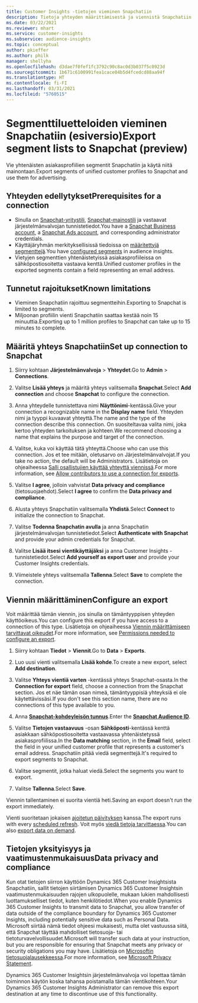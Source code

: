 ```yaml
---
title: Customer Insights -tietojen vieminen Snapchatiin
description: Tietoja yhteyden määrittämisestä ja viennistä Snapchatiin.
ms.date: 03/22/2021
ms.reviewer: mhart
ms.service: customer-insights
ms.subservice: audience-insights
ms.topic: conceptual
author: pkieffer
ms.author: philk
manager: shellyha
ms.openlocfilehash: d3dae7f0fef1fc3792c90c8ac0d3b037f5c0923d
ms.sourcegitcommit: 1b671c6100991fea1cace04b5d4fcedcd88aa94f
ms.translationtype: HT
ms.contentlocale: fi-FI
ms.lasthandoff: 03/31/2021
ms.locfileid: "5760515"
---
```

# <a name="export-segment-lists-to-snapchat-preview"></a><span data-ttu-id="c5d23-103">Segmenttiluetteloiden vieminen Snapchatiin (esiversio)</span><span class="sxs-lookup"><span data-stu-id="c5d23-103">Export segment lists to Snapchat (preview)</span></span>

<span data-ttu-id="c5d23-104">Vie yhtenäisten asiakasprofiilien segmentit Snapchatiin ja käytä niitä mainontaan.</span><span class="sxs-lookup"><span data-stu-id="c5d23-104">Export segments of unified customer profiles to Snapchat and use them for advertising.</span></span> 

## <a name="prerequisites-for-a-connection"></a><span data-ttu-id="c5d23-105">Yhteyden edellytykset</span><span class="sxs-lookup"><span data-stu-id="c5d23-105">Prerequisites for a connection</span></span>

-   <span data-ttu-id="c5d23-106">Sinulla on [Snapchat-yritystili](https://business.snapchat.com/), [Snapchat-mainostili](https://ads.snapchat.com/) ja vastaavat järjestelmänvalvojan tunnistetiedot.</span><span class="sxs-lookup"><span data-stu-id="c5d23-106">You have a [Snapchat Business account](https://business.snapchat.com/), a [Snapchat Ads account](https://ads.snapchat.com/), and corresponding administrator credentials.</span></span>
-   <span data-ttu-id="c5d23-107">Käyttäjäryhmän merkityksellisissä tiedoissa on [määritettyjä segmenttejä](segments.md).</span><span class="sxs-lookup"><span data-stu-id="c5d23-107">You have [configured segments](segments.md) in audience insights.</span></span>
-   <span data-ttu-id="c5d23-108">Vietyjen segmenttien yhtenäistetyissä asiakasprofiileissa on sähköpostiosoitetta vastaava kenttä.</span><span class="sxs-lookup"><span data-stu-id="c5d23-108">Unified customer profiles in the exported segments contain a field representing an email address.</span></span>

## <a name="known-limitations"></a><span data-ttu-id="c5d23-109">Tunnetut rajoitukset</span><span class="sxs-lookup"><span data-stu-id="c5d23-109">Known limitations</span></span>

- <span data-ttu-id="c5d23-110">Vieminen Snapchatiin rajoittuu segmentteihin.</span><span class="sxs-lookup"><span data-stu-id="c5d23-110">Exporting to Snapchat is limited to segments.</span></span>
- <span data-ttu-id="c5d23-111">Miljoonan profiilin vienti Snapchatiin saattaa kestää noin 15 minuuttia.</span><span class="sxs-lookup"><span data-stu-id="c5d23-111">Exporting up to 1 million profiles to Snapchat can take up to 15 minutes to complete.</span></span> 

## <a name="set-up-connection-to-snapchat"></a><span data-ttu-id="c5d23-112">Määritä yhteys Snapchatiin</span><span class="sxs-lookup"><span data-stu-id="c5d23-112">Set up connection to Snapchat</span></span>

1. <span data-ttu-id="c5d23-113">Siirry kohtaan **Järjestelmänvalvoja** > **Yhteydet**.</span><span class="sxs-lookup"><span data-stu-id="c5d23-113">Go to **Admin** > **Connections**.</span></span>

1. <span data-ttu-id="c5d23-114">Valitse **Lisää yhteys** ja määritä yhteys valitsemalla **Snapchat**.</span><span class="sxs-lookup"><span data-stu-id="c5d23-114">Select **Add connection** and choose **Snapchat** to configure the connection.</span></span>

1. <span data-ttu-id="c5d23-115">Anna yhteydelle tunnistettava nimi **Näyttönimi**-kentässä.</span><span class="sxs-lookup"><span data-stu-id="c5d23-115">Give your connection a recognizable name in the **Display name** field.</span></span> <span data-ttu-id="c5d23-116">Yhteyden nimi ja tyyppi kuvaavat yhteyttä.</span><span class="sxs-lookup"><span data-stu-id="c5d23-116">The name and the type of the connection describe this connection.</span></span> <span data-ttu-id="c5d23-117">On suositeltavaa valita nimi, joka kertoo yhteyden tarkoituksen ja kohteen.</span><span class="sxs-lookup"><span data-stu-id="c5d23-117">We recommend choosing a name that explains the purpose and target of the connection.</span></span>

1. <span data-ttu-id="c5d23-118">Valitse, kuka voi käyttää tätä yhteyttä.</span><span class="sxs-lookup"><span data-stu-id="c5d23-118">Choose who can use this connection.</span></span> <span data-ttu-id="c5d23-119">Jos et tee mitään, oletusarvo on Järjestelmänvalvojat.</span><span class="sxs-lookup"><span data-stu-id="c5d23-119">If you take no action, the default will be Administrators.</span></span> <span data-ttu-id="c5d23-120">Lisätietoja on ohjeaiheessa [Salli osallistujien käyttää yhteyttä viennissä](connections.md#allow-contributors-to-use-a-connection-for-exports).</span><span class="sxs-lookup"><span data-stu-id="c5d23-120">For more information, see [Allow contributors to use a connection for exports](connections.md#allow-contributors-to-use-a-connection-for-exports).</span></span>

1. <span data-ttu-id="c5d23-121">Valitse **I agree**, jolloin vahvistat **Data privacy and compliance** (tietosuojaehdot).</span><span class="sxs-lookup"><span data-stu-id="c5d23-121">Select **I agree** to confirm the **Data privacy and compliance**.</span></span>

1. <span data-ttu-id="c5d23-122">Alusta yhteys Snapchatiin valitsemalla **Yhdistä**.</span><span class="sxs-lookup"><span data-stu-id="c5d23-122">Select **Connect** to initialize the connection to Snapchat.</span></span>

1. <span data-ttu-id="c5d23-123">Valitse **Todenna Snapchatin avulla** ja anna Snapchatin järjestelmänvalvojan tunnistetiedot.</span><span class="sxs-lookup"><span data-stu-id="c5d23-123">Select **Authenticate with Snapchat** and provide your admin credentials for Snapchat.</span></span> 

1. <span data-ttu-id="c5d23-124">Valitse **Lisää itsesi vientikäyttäjäksi** ja anna Customer Insights -tunnistetiedot.</span><span class="sxs-lookup"><span data-stu-id="c5d23-124">Select **Add yourself as export user** and provide your Customer Insights credentials.</span></span>

1. <span data-ttu-id="c5d23-125">Viimeistele yhteys valitsemalla **Tallenna**.</span><span class="sxs-lookup"><span data-stu-id="c5d23-125">Select **Save** to complete the connection.</span></span>

## <a name="configure-an-export"></a><span data-ttu-id="c5d23-126">Viennin määrittäminen</span><span class="sxs-lookup"><span data-stu-id="c5d23-126">Configure an export</span></span>

<span data-ttu-id="c5d23-127">Voit määrittää tämän viennin, jos sinulla on tämäntyyppisen yhteyden käyttöoikeus.</span><span class="sxs-lookup"><span data-stu-id="c5d23-127">You can configure this export if you have access to a connection of this type.</span></span> <span data-ttu-id="c5d23-128">Lisätietoja on ohjeaiheessa [Viennin määrittämiseen tarvittavat oikeudet](export-destinations.md#set-up-a-new-export).</span><span class="sxs-lookup"><span data-stu-id="c5d23-128">For more information, see [Permissions needed to configure an export](export-destinations.md#set-up-a-new-export).</span></span>

1. <span data-ttu-id="c5d23-129">Siirry kohtaan **Tiedot** > **Viennit**.</span><span class="sxs-lookup"><span data-stu-id="c5d23-129">Go to **Data** > **Exports**.</span></span>

1. <span data-ttu-id="c5d23-130">Luo uusi vienti valitsemalla **Lisää kohde**.</span><span class="sxs-lookup"><span data-stu-id="c5d23-130">To create a new export, select **Add destination**.</span></span>

1. <span data-ttu-id="c5d23-131">Valitse **Yhteys vientiä varten** -kentässä yhteys Snapchat-osasta.</span><span class="sxs-lookup"><span data-stu-id="c5d23-131">In the **Connection for export** field, choose a connection from the Snapchat section.</span></span> <span data-ttu-id="c5d23-132">Jos et näe tämän osan nimeä, tämäntyyppisiä yhteyksiä ei ole käytettävissäsi.</span><span class="sxs-lookup"><span data-stu-id="c5d23-132">If you don't see this section name, there are no connections of this type available to you.</span></span>

1. <span data-ttu-id="c5d23-133">Anna [**Snapchat-kohdeyleisön tunnus**](https://businesshelp.snapchat.com/s/article/custom-audiences).</span><span class="sxs-lookup"><span data-stu-id="c5d23-133">Enter the [**Snapchat Audience ID**](https://businesshelp.snapchat.com/s/article/custom-audiences).</span></span>

1. <span data-ttu-id="c5d23-134">Valitse **Tietojen vastaavuus** -osan **Sähköposti**-kentässä kenttä asiakkaan sähköpostiosoitetta vastaavassa yhtenäistetyssä asiakasprofiilissa.</span><span class="sxs-lookup"><span data-stu-id="c5d23-134">In the **Data matching** section, in the **Email** field, select the field in your unified customer profile that represents a customer's email address.</span></span> <span data-ttu-id="c5d23-135">Snapchatiin pitää viedä segmenttejä.</span><span class="sxs-lookup"><span data-stu-id="c5d23-135">It's required to export segments to Snapchat.</span></span>

1. <span data-ttu-id="c5d23-136">Valitse segmentit, jotka haluat viedä.</span><span class="sxs-lookup"><span data-stu-id="c5d23-136">Select the segments you want to export.</span></span> 

1. <span data-ttu-id="c5d23-137">Valitse **Tallenna**.</span><span class="sxs-lookup"><span data-stu-id="c5d23-137">Select **Save**.</span></span>

<span data-ttu-id="c5d23-138">Viennin tallentaminen ei suorita vientiä heti.</span><span class="sxs-lookup"><span data-stu-id="c5d23-138">Saving an export doesn't run the export immediately.</span></span>

<span data-ttu-id="c5d23-139">Vienti suoritetaan jokaisen [ajoitetun päivityksen](system.md#schedule-tab) kanssa.</span><span class="sxs-lookup"><span data-stu-id="c5d23-139">The export runs with every [scheduled refresh](system.md#schedule-tab).</span></span> <span data-ttu-id="c5d23-140">Voit myös [viedä tietoja tarvittaessa](export-destinations.md#run-exports-on-demand).</span><span class="sxs-lookup"><span data-stu-id="c5d23-140">You can also [export data on demand](export-destinations.md#run-exports-on-demand).</span></span> 


## <a name="data-privacy-and-compliance"></a><span data-ttu-id="c5d23-141">Tietojen yksityisyys ja vaatimustenmukaisuus</span><span class="sxs-lookup"><span data-stu-id="c5d23-141">Data privacy and compliance</span></span>

<span data-ttu-id="c5d23-142">Kun otat tietojen siirron käyttöön Dynamics 365 Customer Insightsista Snapchatiin, sallit tietojen siirtämisen Dynamics 365 Customer Insightsin vaatimustenmukaisuuden rajojen ulkopuolelle, mukaan lukien mahdollisesti luottamukselliset tiedot, kuten henkilötiedot.</span><span class="sxs-lookup"><span data-stu-id="c5d23-142">When you enable Dynamics 365 Customer Insights to transmit data to Snapchat, you allow transfer of data outside of the compliance boundary for Dynamics 365 Customer Insights, including potentially sensitive data such as Personal Data.</span></span> <span data-ttu-id="c5d23-143">Microsoft siirtää nämä tiedot ohjeesi mukaisesti, mutta olet vastuussa siitä, että Snapchat täyttää mahdolliset tietosuoja- tai tietoturvavelvollisuudet.</span><span class="sxs-lookup"><span data-stu-id="c5d23-143">Microsoft will transfer such data at your instruction, but you are responsible for ensuring that Snapchat meets any privacy or security obligations you may have.</span></span> <span data-ttu-id="c5d23-144">Lisätietoja on [Microsoftin tietosuojalausekkeessa](https://go.microsoft.com/fwlink/?linkid=396732).</span><span class="sxs-lookup"><span data-stu-id="c5d23-144">For more information, see [Microsoft Privacy Statement](https://go.microsoft.com/fwlink/?linkid=396732).</span></span>

<span data-ttu-id="c5d23-145">Dynamics 365 Customer Insightsin järjestelmänvalvoja voi lopettaa tämän toiminnon käytön koska tahansa poistamalla tämän vientikohteen.</span><span class="sxs-lookup"><span data-stu-id="c5d23-145">Your Dynamics 365 Customer Insights Administrator can remove this export destination at any time to discontinue use of this functionality.</span></span>
